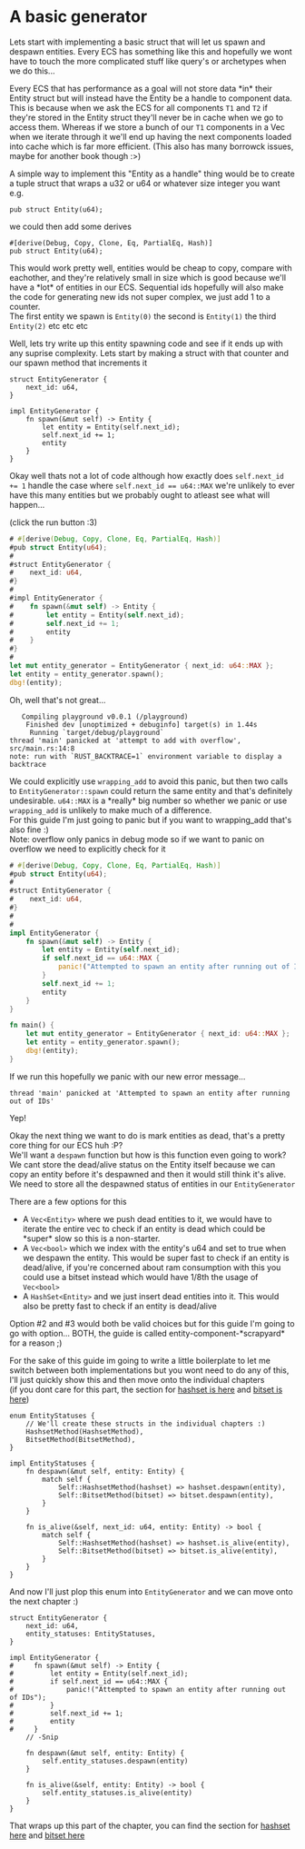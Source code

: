 # A basic generator

Lets start with implementing a basic struct that will let us spawn and despawn entities. Every ECS has something like this and hopefully we wont have to touch the more complicated stuff like query's or archetypes when we do this...

Every ECS that has performance as a goal will not store data \*in* their Entity struct but 
will instead have the Entity be a handle to component data. This is because when we ask 
the ECS for all components ``T1`` and ``T2`` if they're stored in the Entity struct they'll 
never be in cache when we go to access them. Whereas if we store a bunch of our ``T1`` components 
in a Vec when we iterate through it we'll end up having the next components loaded into 
cache which is far more efficient. (This also has many borrowck issues, maybe for another book though :>)

A simple way to implement this "Entity as a handle" thing would be to create a tuple struct that wraps a u32 or u64 or whatever size integer you want e.g.
```rust, noplaypen
pub struct Entity(u64);
```
we could then add some derives
```rust, noplaypen 
#[derive(Debug, Copy, Clone, Eq, PartialEq, Hash)]
pub struct Entity(u64);
```
This would work pretty well, entities would be cheap to copy, compare with eachother, 
and they're relatively small in size which is good because we'll have a \*lot* of 
entities in our ECS. Sequential ids hopefully will also make the code for generating new 
ids not super complex, we just add 1 to a counter.  
The first entity we spawn is ``Entity(0)`` the second is ``Entity(1)`` the third ``Entity(2)`` etc etc etc

Well, lets try write up this entity spawning code and see if it ends up with any suprise complexity.
Lets start by making a struct with that counter and our spawn method that increments it
```rust, noplaypen
struct EntityGenerator {
    next_id: u64,
}

impl EntityGenerator {
    fn spawn(&mut self) -> Entity {
        let entity = Entity(self.next_id);
        self.next_id += 1;
        entity
    }
}
```

Okay well thats not a lot of code although how exactly does ``self.next_id += 1`` handle 
the case where ``self.next_id == u64::MAX`` we're unlikely to ever have this many 
entities but we probably ought to atleast see what will happen...

(click the run button :3)
```rust
# #[derive(Debug, Copy, Clone, Eq, PartialEq, Hash)]
#pub struct Entity(u64);
#
#struct EntityGenerator {
#    next_id: u64,
#}
#
#impl EntityGenerator {
#    fn spawn(&mut self) -> Entity {
#        let entity = Entity(self.next_id);
#        self.next_id += 1;
#        entity
#    }
#}
#
let mut entity_generator = EntityGenerator { next_id: u64::MAX };
let entity = entity_generator.spawn();
dbg!(entity);
```

Oh, well that's not great...
```
   Compiling playground v0.0.1 (/playground)
    Finished dev [unoptimized + debuginfo] target(s) in 1.44s
     Running `target/debug/playground`
thread 'main' panicked at 'attempt to add with overflow', src/main.rs:14:8
note: run with `RUST_BACKTRACE=1` environment variable to display a backtrace
```

We could explicitly use ``wrapping_add`` to avoid this panic, but then two calls to 
``EntityGenerator::spawn`` could return the same entity and that's definitely undesirable. 
``u64::MAX`` is a \*really* big number so whether we panic or use ``wrapping_add`` is unlikely to make much of a difference.   
For this guide I'm just going to panic but if you want to wrapping_add that's also fine :)  
Note: overflow only panics in debug mode so if we want to panic on overflow we need to explicitly check for it
```rust
# #[derive(Debug, Copy, Clone, Eq, PartialEq, Hash)]
#pub struct Entity(u64);
#
#struct EntityGenerator {
#    next_id: u64,
#}
#
#
impl EntityGenerator {
    fn spawn(&mut self) -> Entity {
        let entity = Entity(self.next_id);
        if self.next_id == u64::MAX {
            panic!("Attempted to spawn an entity after running out of IDs");
        }
        self.next_id += 1;
        entity
    }
}

fn main() {
    let mut entity_generator = EntityGenerator { next_id: u64::MAX };
    let entity = entity_generator.spawn();
    dbg!(entity);
}
```

If we run this hopefully we panic with our new error message... 
```
thread 'main' panicked at 'Attempted to spawn an entity after running out of IDs'
```
Yep!

Okay the next thing we want to do is mark entities as dead, that's a pretty core thing for our ECS huh :P?  
We'll want a ``despawn`` function but how is this function even going to work? We cant store the 
dead/alive status on the Entity itself because we can copy an entity before it's despawned and then 
it would still think it's alive.  
We need to store all the despawned status of entities in our ``EntityGenerator``

There are a few options for this
  - A ``Vec<Entity>`` where we push dead entities to it, we would have to iterate the entire vec to 
  check if an entity is dead which could be \*super* slow so this is a non-starter.
  - A ``Vec<bool>`` which we index with the entity's u64 and set to true when we despawn the entity. 
  This would be super fast to check if an entity is dead/alive, if you're concerned about 
  ram consumption with this you could use a bitset instead which would have 1/8th the usage of ``Vec<bool>``
  - A ``HashSet<Entity>`` and we just insert dead entities into it. This would also be pretty fast to check if an entity is dead/alive

Option #2 and #3 would both be valid choices but for this guide I'm going to go with option... 
BOTH, the guide is called entity-component-\*scrapyard* for a reason ;)

For the sake of this guide im going to write a little boilerplate to let me switch between both 
implementations but you wont need to do any of this, I'll just quickly show this and then move onto the individual chapters  
(if you dont care for this part, the section for [hashset is here](./hashset.md) and [bitset is here](./bitset.md))

```rust, noplaypen
enum EntityStatuses {
    // We'll create these structs in the individual chapters :)
    HashsetMethod(HashsetMethod),
    BitsetMethod(BitsetMethod),
}

impl EntityStatuses {
    fn despawn(&mut self, entity: Entity) {
        match self {
            Self::HashsetMethod(hashset) => hashset.despawn(entity),
            Self::BitsetMethod(bitset) => bitset.despawn(entity),
        }
    }

    fn is_alive(&self, next_id: u64, entity: Entity) -> bool {
        match self {
            Self::HashsetMethod(hashset) => hashset.is_alive(entity),
            Self::BitsetMethod(bitset) => bitset.is_alive(entity),
        }
    }
}
```

And now I'll just plop this enum into ``EntityGenerator`` and we can move onto the next chapter :)

```rust, noplaypen
struct EntityGenerator {
    next_id: u64,
    entity_statuses: EntityStatuses,
}

impl EntityGenerator {
#     fn spawn(&mut self) -> Entity {
#         let entity = Entity(self.next_id);
#         if self.next_id == u64::MAX {
#             panic!("Attempted to spawn an entity after running out of IDs");
#         }
#         self.next_id += 1;
#         entity
#     }
    // -Snip

    fn despawn(&mut self, entity: Entity) {
        self.entity_statuses.despawn(entity)
    }

    fn is_alive(&self, entity: Entity) -> bool {
        self.entity_statuses.is_alive(entity)
    }
}
```

That wraps up this part of the chapter, you can find the section for [hashset here](./hashset.md) and [bitset here](./bitset.md)